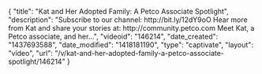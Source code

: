 {
    "title": "Kat and Her Adopted Family: A Petco Associate Spotlight",
    "description": "Subscribe to our channel: http:\/\/bit.ly\/12dY9oO Hear more from Kat and share your stories at: http:\/\/community.petco.com Meet Kat, a Petco associate, and her...",
    "videoid": "146214",
    "date_created": "1437693588",
    "date_modified": "1418181190",
    "type": "captivate",
    "layout": "video",
    "url": "\/v\/kat-and-her-adopted-family-a-petco-associate-spotlight\/146214"
}